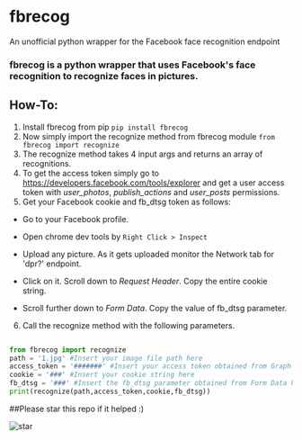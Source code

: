 # fbrecog
An unofficial python wrapper for the Facebook face recognition endpoint
### fbrecog is a python wrapper that uses Facebook's face recognition to recognize faces in pictures. 
## How-To:

1. Install fbrecog from pip 
`pip install fbrecog`
2. Now simply import the recognize method from fbrecog module
`from fbrecog import recognize`
3. The recognize method takes 4 input args and returns an array of recognitions.
4. To get the access token simply go to https://developers.facebook.com/tools/explorer and get a user access token with *user_photos*, *publish_actions* and *user_posts* permissions.
5. Get your Facebook cookie and fb_dtsg token as follows:

  * Go to your Facebook profile.

 * Open chrome dev tools by `Right Click > Inspect`

 * Upload any picture. As it gets uploaded monitor the Network tab for 'dpr?' endpoint.

 * Click on it. Scroll down to *Request Header*. Copy the entire cookie string.

 * Scroll further down to *Form Data*. Copy the value of fb_dtsg parameter.

6. Call the recognize method with the following parameters.

```python

from fbrecog import recognize
path = '1.jpg' #Insert your image file path here
access_token = '#######' #Insert your access token obtained from Graph API explorer here
cookie = '###' #Insert your cookie string here
fb_dtsg = '###' #Insert the fb_dtsg parameter obtained from Form Data here.
print(recognize(path,access_token,cookie,fb_dtsg))
```
##Please star this repo if it helped :)

![star](http://i.imgur.com/Uhx7FOA.png)
